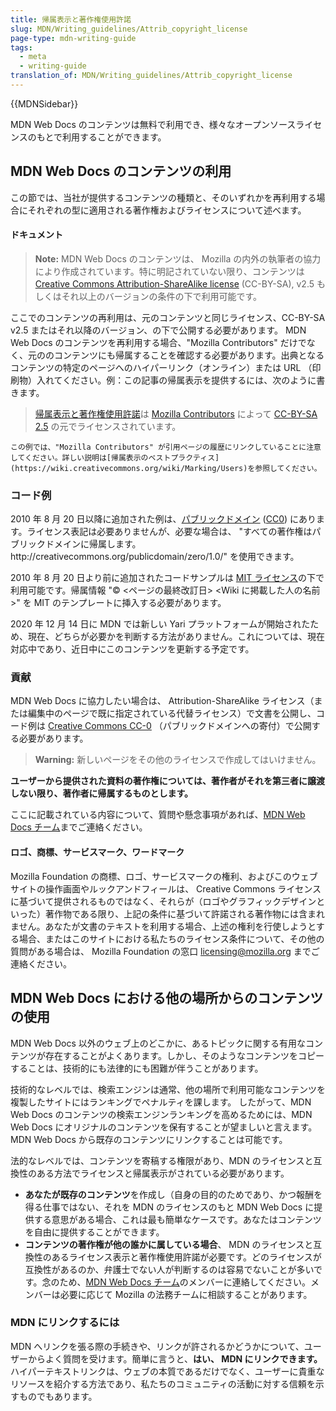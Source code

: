 ```yaml
---
title: 帰属表示と著作権使用許諾
slug: MDN/Writing_guidelines/Attrib_copyright_license
page-type: mdn-writing-guide
tags:
  - meta
  - writing-guide
translation_of: MDN/Writing_guidelines/Attrib_copyright_license
---
```

{{MDNSidebar}}

MDN Web Docs のコンテンツは無料で利用でき、様々なオープンソースライセンスのもとで利用することができます。

## MDN Web Docs のコンテンツの利用

この節では、当社が提供するコンテンツの種類と、そのいずれかを再利用する場合にそれぞれの型に適用される著作権およびライセンスについて述べます。

#### ドキュメント

> **Note:** MDN Web Docs のコンテンツは、 Mozilla の内外の執筆者の協力により作成されています。特に明記されていない限り、コンテンツは [Creative Commons Attribution-ShareAlike license](https://creativecommons.org/licenses/by-sa/2.5/) (CC-BY-SA), v2.5 もしくはそれ以上のバージョンの条件の下で利用可能です。

ここでのコンテンツの再利用は、元のコンテンツと同じライセンス、CC-BY-SA v2.5 またはそれ以降のバージョン、の下で公開する必要があります。 MDN Web Docs のコンテンツを再利用する場合、"Mozilla Contributors" だけでなく、元ののコンテンツにも帰属することを確認する必要があります。出典となるコンテンツの特定のページへのハイパーリンク（オンライン）または URL （印刷物）入れてください。例：この記事の帰属表示を提供するには、次のように書きます。

> [帰属表示と著作権使用許諾](/ja/docs/MDN/Writing_guidelines/Attrib_copyright_license)は [Mozilla Contributors](/ja/docs/MDN/About/contributors.txt) によって [CC-BY-SA 2.5](https://creativecommons.org/licenses/by-sa/2.5/) の元でライセンスされています。

    この例では、"Mozilla Contributors" が引用ページの履歴にリンクしていることに注意してください。詳しい説明は[帰属表示のベストプラクティス](https://wiki.creativecommons.org/wiki/Marking/Users)を参照してください。

### コード例

2010 年 8 月 20 日以降に追加された例は、[パブリックドメイン](https://creativecommons.org/publicdomain/zero/1.0/) ([CC0](https://creativecommons.org/publicdomain/zero/1.0/)) にあります。ライセンス表記は必要ありませんが、必要な場合は、 "すべての著作権はパブリックドメインに帰属します。http\://creativecommons.org/publicdomain/zero/1.0/" を使用できます。

2010 年 8 月 20 日より前に追加されたコードサンプルは [MIT ライセンス](https://opensource.org/licenses/mit-license.php)の下で利用可能です。帰属情報 "© \<ページの最終改訂日> \<Wiki に掲載した人の名前>" を MIT のテンプレートに挿入する必要があります。

2020 年 12 月 14 日に MDN では新しい Yari プラットフォームが開始されたため、現在、どちらが必要かを判断する方法がありません。これについては、現在対応中であり、近日中にこのコンテンツを更新する予定です。

### 貢献

MDN Web Docs に協力したい場合は、 Attribution-ShareAlike ライセンス（または編集中のページで既に指定されている代替ライセンス）で文書を公開し、コード例は [Creative Commons CC-0](https://creativecommons.org/publicdomain/zero/1.0/) （パブリックドメインへの寄付）で公開する必要があります。

> **Warning:** 新しいページをその他のライセンスで作成してはいけません。

**ユーザーから提供された資料の著作権については、著作者がそれを第三者に譲渡しない限り、著作者に帰属するものとします。**

ここに記載されている内容について、質問や懸念事項があれば、[MDN Web Docs チーム](https://github.com/mdn/mdn-community/discussions)までご連絡ください。

#### ロゴ、商標、サービスマーク、ワードマーク

Mozilla Foundation の商標、ロゴ、サービスマークの権利、およびこのウェブサイトの操作画面やルックアンドフィールは、 Creative Commons ライセンスに基づいて提供されるものではなく、それらが（ロゴやグラフィックデザインといった）著作物である限り、上記の条件に基づいて許諾される著作物には含まれません。あなたが文書のテキストを利用する場合、上述の権利を行使しようとする場合、またはこのサイトにおける私たちのライセンス条件について、その他の質問がある場合は、 Mozilla Foundation の窓口 [licensing@mozilla.org](mailto:licensing@mozilla.org) までご連絡ください。

## MDN Web Docs における他の場所からのコンテンツの使用

MDN Web Docs 以外のウェブ上のどこかに、あるトピックに関する有用なコンテンツが存在することがよくあります。しかし、そのようなコンテンツをコピーすることは、技術的にも法律的にも困難が伴うことがあります。

技術的なレベルでは、検索エンジンは通常、他の場所で利用可能なコンテンツを複製したサイトにはランキングでペナルティを課します。
したがって、MDN Web Docs のコンテンツの検索エンジンランキングを高めるためには、MDN Web Docs にオリジナルのコンテンツを保有することが望ましいと言えます。
MDN Web Docs から既存のコンテンツにリンクすることは可能です。

法的なレベルでは、コンテンツを寄稿する権限があり、MDN のライセンスと互換性のある方法でライセンスと帰属表示がされている必要があります。

- **あなたが既存のコンテンツ**を作成し（自身の目的のためであり、かつ報酬を得る仕事ではない、それを MDN のライセンスのもと MDN Web Docs に提供する意思がある場合、これは最も簡単なケースです。あなたはコンテンツを自由に提供することができます。
- **コンテンツの著作権が他の誰かに属している場合**、 MDN のライセンスと互換性のあるライセンス表示と著作権使用許諾が必要です。どのライセンスが互換性があるのか、弁護士でない人が判断するのは容易でないことが多いです。念のため、[MDN Web Docs チーム](https://github.com/mdn/mdn-community/discussions)のメンバーに連絡してください。メンバーは必要に応じて Mozilla の法務チームに相談することがあります。

### MDN にリンクするには

MDN へリンクを張る際の手続きや、リンクが許されるかどうかについて、ユーザーからよく質問を受けます。簡単に言うと、**はい、 MDN にリンクできます。** ハイパーテキストリンクは、ウェブの本質であるだけでなく、ユーザーに貴重なリソースを紹介する方法であり、私たちのコミュニティの活動に対する信頼を示すものでもあります。
